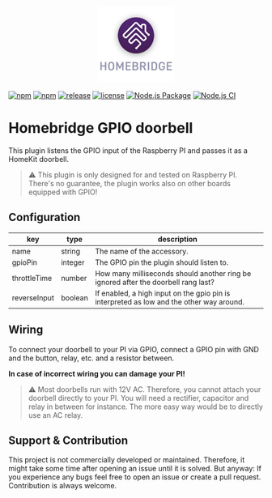 <p align="center">

<img src="https://github.com/homebridge/branding/raw/master/logos/homebridge-wordmark-logo-vertical.png" width="150">

</p>

[![npm](https://badgen.net/npm/v/homebridge-gpio-doorbell/latest?icon=npm&label)](https://www.npmjs.com/package/homebridge-gpio-doorbell)
[![npm](https://badgen.net/npm/dt/homebridge-gpio-doorbell?label=downloads)](https://www.npmjs.com/package/homebridge-gpio-doorbell)
[![release](https://badgen.net/github/release/silviokennecke/homebridge-gpio-doorbell)](https://github.com/silviokennecke/homebridge-gpio-doorbell/releases)
[![license](https://badgen.net/github/license/silviokennecke/homebridge-gpio-doorbell)](https://github.com/silviokennecke/homebridge-gpio-doorbell/blob/main/LICENSE)
[![Node.js Package](https://github.com/silviokennecke/homebridge-gpio-doorbell/actions/workflows/publish.yml/badge.svg)](https://github.com/silviokennecke/homebridge-gpio-doorbell/actions/workflows/publish.yml)
[![Node.js CI](https://github.com/silviokennecke/homebridge-gpio-doorbell/actions/workflows/build.yml/badge.svg)](https://github.com/silviokennecke/homebridge-gpio-doorbell/actions/workflows/build.yml)

# Homebridge GPIO doorbell

This plugin listens the GPIO input of the Raspberry PI and passes it as a HomeKit doorbell.

> :warning: This plugin is only designed for and tested on Raspberry PI.
> There's no guarantee, the plugin works also on other boards equipped with GPIO!

## Configuration

| key | type | description |
|---|---|---|
| name | string | The name of the accessory. | 
| gpioPin | integer | The GPIO pin the plugin should listen to. | 
| throttleTime | number | How many milliseconds should another ring be ignored after the doorbell rang last? | 
| reverseInput | boolean | If enabled, a high input on the gpio pin is interpreted as low and the other way around. |

## Wiring

To connect your doorbell to your PI via GPIO, connect a GPIO pin with GND and the button, relay, etc. and a resistor between.

**In case of incorrect wiring you can damage your PI!**

> :warning: Most doorbells run with 12V AC.
> Therefore, you cannot attach your doorbell directly to your PI.
> You will need a rectifier, capacitor and relay in between for instance.
> The more easy way would be to directly use an AC relay.

## Support & Contribution

This project is not commercially developed or maintained.
Therefore, it might take some time after opening an issue until it is solved.
But anyway: If you experience any bugs feel free to open an issue or create a pull request.
Contribution is always welcome.
